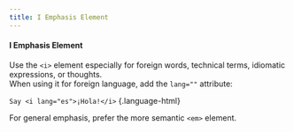 ```yaml
---
title: I Emphasis Element
---
```


#### I Emphasis Element

Use the `<i>` element especially for foreign words, technical terms, idiomatic expressions, or thoughts.  
When using it for foreign language, add the `lang=""` attribute:  

`Say <i lang="es">¡Hola!</i>` {.language-html}

For general emphasis, prefer the more semantic `<em>` element.